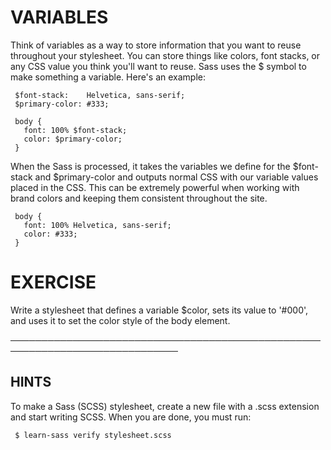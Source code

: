 # VARIABLES

  Think of variables as a way to store information that you want to reuse
  throughout your stylesheet. You can store things like colors, font stacks,
  or any CSS value you think you'll want to reuse. Sass uses the $ symbol to
  make something a variable. Here's an example:

     $font-stack:    Helvetica, sans-serif;
     $primary-color: #333;

     body {
       font: 100% $font-stack;
       color: $primary-color;
     }

  When the Sass is processed, it takes the variables we define for the
  $font-stack and $primary-color and outputs normal CSS with our variable
  values placed in the CSS. This can be extremely powerful when working with
  brand colors and keeping them consistent throughout the site.

     body {
       font: 100% Helvetica, sans-serif;
       color: #333;
     }

 # EXERCISE

  Write a stylesheet that defines a variable $color, sets its value to
  '#000', and uses it to set the color style of the body element.

 ─────────────────────────────────────────────────────────────────────────────

 ## HINTS

  To make a Sass (SCSS) stylesheet, create a new file with a .scss extension
  and start writing SCSS. When you are done, you must run:

     $ learn-sass verify stylesheet.scss
